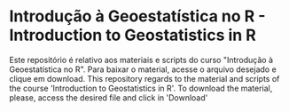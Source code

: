 # Introdução à Geoestatística no R - Introduction to Geostatistics in R

Este repositório é relativo aos materiais e scripts do curso "Introdução à Geoestatística no R". Para baixar o material, acesse o arquivo desejado e clique em download. 
This repository regards to the material and scripts of the course 'Introduction to Geostatistics in R'. To download the material, please, access the desired file and click in 'Download'
